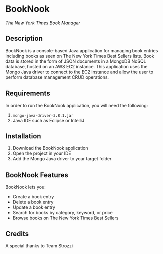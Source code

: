 # BookNook
_The New York Times Book Manager_

## Description
BookNook is a console-based Java application for managing book entries including books as seen on The New York Times Best Sellers lists.
Book data is stored in the form of JSON documents in a MongoDB NoSQL database, hosted on an AWS EC2 instance. 
This application uses the Mongo Java driver to connect to the EC2 instance and allow the user to perform database management CRUD operations.

## Requirements
In order to run the BookNook application, you will need the following:
  
1. `mongo-java-driver-3.8.1.jar`
2. Java IDE such as Eclipse or IntelliJ

## Installation
1. Download the BookNook application 
2. Open the project in your IDE
3. Add the Mongo Java driver to your target folder

## BookNook Features
BookNook lets you:

* Create a book entry
* Delete a book entry
* Update a book entry
* Search for books by category, keyword, or price
* Browse books on The New York Times Best Sellers

## Credits
A special thanks to Team Strozzi 
